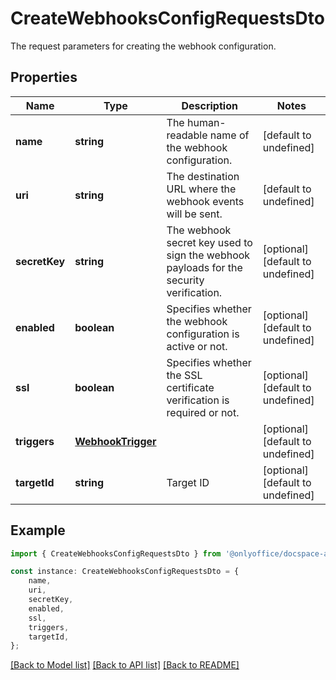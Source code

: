 # CreateWebhooksConfigRequestsDto

The request parameters for creating the webhook configuration.

## Properties

Name | Type | Description | Notes
------------ | ------------- | ------------- | -------------
**name** | **string** | The human-readable name of the webhook configuration. | [default to undefined]
**uri** | **string** | The destination URL where the webhook events will be sent. | [default to undefined]
**secretKey** | **string** | The webhook secret key used to sign the webhook payloads for the security verification. | [optional] [default to undefined]
**enabled** | **boolean** | Specifies whether the webhook configuration is active or not. | [optional] [default to undefined]
**ssl** | **boolean** | Specifies whether the SSL certificate verification is required or not. | [optional] [default to undefined]
**triggers** | [**WebhookTrigger**](WebhookTrigger.md) |  | [optional] [default to undefined]
**targetId** | **string** | Target ID | [optional] [default to undefined]

## Example

```typescript
import { CreateWebhooksConfigRequestsDto } from '@onlyoffice/docspace-api-typescript';

const instance: CreateWebhooksConfigRequestsDto = {
    name,
    uri,
    secretKey,
    enabled,
    ssl,
    triggers,
    targetId,
};
```

[[Back to Model list]](../README.md#documentation-for-models) [[Back to API list]](../README.md#documentation-for-api-endpoints) [[Back to README]](../README.md)
